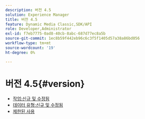 ```yaml
---
description: 버전 4.5
solution: Experience Manager
title: 버전 4.5
feature: Dynamic Media Classic,SDK/API
role: Developer,Administrator
exl-id: f7eb7775-0ad8-40cb-8abc-687d77ec8a5b
source-git-commit: 1ec8b59f442eb96c6c3f5f1405d57a38a86bd056
workflow-type: tm+mt
source-wordcount: '19'
ht-degree: 0%

---
```


# 버전 4.5{#version}

* [작업:신규 및 수정됨](r-4-5-operations.md)
* [데이터 유형:신규 및 수정됨](r-4-5-types.md)
* [제한된 사용](r-restricted-use.md)

